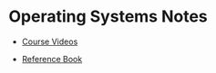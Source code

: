# Operating Systems Notes

- [Course Videos](https://www.youtube.com/playlist?list=PLDW872573QAb4bj0URobvQTD41IV6gRkx)

- [Reference Book](https://techiefood4u.files.wordpress.com/2020/02/operating_systems_three_easy_pieces.pdf)
